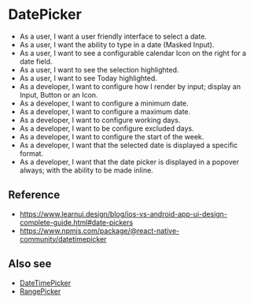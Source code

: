 # DatePicker
- As a user, I want a user friendly interface to select a date.
- As a user, I want the ability to type in a date (Masked Input).
- As a user, I want to see a configurable calendar Icon on the right for a date field.
- As a user, I want to see the selection highlighted.
- As a user, I want to see Today highlighted.
- As a developer, I want to configure how I render by input; display an Input, Button or an Icon.
- As a developer, I want to configure a minimum date.
- As a developer, I want to configure a maximum date.
- As a developer, I want to configure working days.
- As a developer, I want to be configure excluded days.
- As a developer, I want to configure the start of the week.
- As a developer, I want that the selected date is displayed a specific format.
- As a developer, I want that the date picker is displayed in a popover always; with the ability to be made inline.

## Reference
- https://www.learnui.design/blog/ios-vs-android-app-ui-design-complete-guide.html#date-pickers
- https://www.npmjs.com/package/@react-native-community/datetimepicker

## Also see
- [DateTimePicker](./DateTimePicker.md)
- [RangePicker](./RangePicker.md)